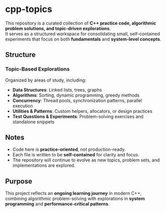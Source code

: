 # cpp-topics

This repository is a curated collection of **C++ practice code, algorithmic problem solutions, and topic-driven explorations**.  
It serves as a structured workspace for consolidating small, self-contained experiments that focus on both **fundamentals** and **system-level concepts**.

## Structure
### Topic-Based Explorations
Organized by areas of study, including:
- **Data Structures**: Linked lists, trees, graphs
- **Algorithms**: Sorting, dynamic programming, greedy methods
- **Concurrency**: Thread pools, synchronization patterns, parallel execution
- **Utilities & Patterns**: Custom helpers, allocators, or design practices
- **Test Questions & Experiments**: Problem-solving exercises and standalone snippets

## Notes
- Code here is **practice-oriented**, not production-ready.
- Each file is written to be **self-contained** for clarity and focus.
- The repository will continue to evolve as new topics, problem sets, and implementations are explored.

## Purpose
This project reflects an **ongoing learning journey** in modern C++, combining algorithmic problem-solving with explorations in **system programming** and **performance-critical patterns**.
